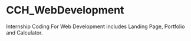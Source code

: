 # CCH_WebDevelopment
Internship Coding For Web Development includes Landing Page, Portfolio and Calculator.
